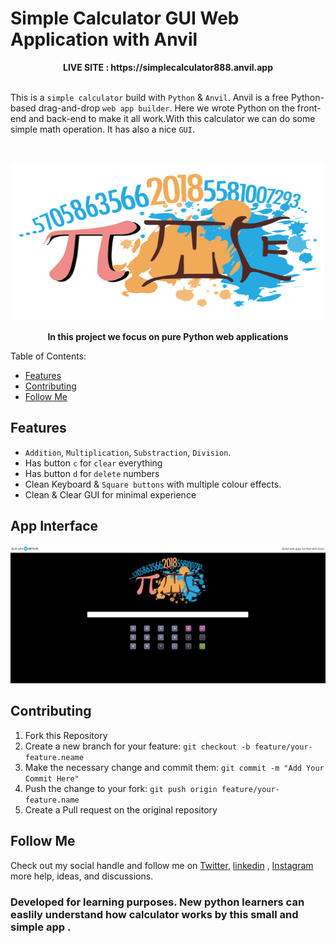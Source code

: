 # Simple Calculator GUI Web Application with Anvil

<p align="center"> 
    <b> LIVE SITE : https://simplecalculator888.anvil.app </b>
    <br/>
    <br />
</p>

This is a `simple calculator` build with `Python` & `Anvil`. Anvil is a free Python-based drag-and-drop `web app builder`. Here we wrote Python on the front-end and back-end to make it all work.With this calculator we can do some simple math operation. It has also a nice `GUI`.<br>

<br>
<p align="center"> 
    <a href="https://github.com/Injamulhasan/Simple_pyCalculator/blob/9abdb6b9249a8484811c2fd255b5194e0ecc7271/calculator_app/theme/assets/pngegg.png" target="_blank"><img width="500" height="250" src="calculator_app/theme/assets/pngegg.png" alt="Simple Calculator"></a>
    <br />
    <br />
    <b> In this project we focus on pure Python web applications  </b>
    <br />
</p>

Table of Contents:

- [Features](#features)
- [Contributing](#contributing)
- [Follow Me](#follow-me)

## Features
- `Addition`, `Multiplication`, `Substraction`, `Division`.
- Has button `c` for `clear` everything
- Has button `d` for `delete` numbers 
- Clean Keyboard & `Square buttons` with multiple colour effects.
- Clean & Clear GUI for minimal experience

## App Interface

![App UI](calculator_app/theme/assets/yy.png)

## Contributing
1. Fork this Repository
2. Create a new branch for your feature: `git checkout -b feature/your-feature.neame`
3. Make the necessary change and commit them: `git commit -m "Add Your Commit Here"`
4. Push the change to your fork: `git push origin feature/your-feature.name`
5. Create a Pull request on the original repository

## Follow Me

Check out my social handle and follow me on [Twitter](https://twitter.com/root__secure), [linkedin](https://www.linkedin.com/in/injamul-hasan-163414236/) , [Instagram](https://www.instagram.com/root__secure/) more help, ideas, and discussions.


### Developed for learning purposes. New python learners can easlily understand how calculator works by this small and simple app .
